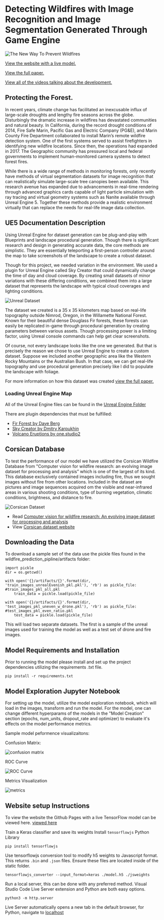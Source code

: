 # Detecting Wildfires with Image Recognition and Image Segmentation Generated Through Game Engine
![The New Way To Prevent Wildfires](assets/wildfire_hero.jpg)

[View the website with a live model.](https://logantcrawford.github.io/wildfire-detection-system/)

[View the full paper.](https://docs.google.com/document/d/1KL5m8Rhk-LxnvMVKsS_5K8OEObJSrm4m_Zfzep6vTIA/edit?usp=sharing)

[View all of the videos talking about the development.](https://www.youtube.com/channel/UCe0wpBbdf6sOYOtreRF5eOQ/videos)
## Protecting the Forest.
In recent years, climate change has facilitated an inexcusable influx of large-scale droughts and lengthy fire seasons across the globe. Disturbingly the dramatic increase in wildfires has devastated communities and natural beauty. In California, during the record drought conditions of 2014, Fire Safe Marin, Pacific Gas and Electric Company (PG&E), and Marin County Fire Department collaborated to install Marin’s remote wildfire detection system. One of the first systems served to assist firefighters in identifying new wildfire locations. Since then, the operations had expanded in 2017. The Geographic community has pressured local and federal governments to implement human-monitored camera systems to detect forest fires.

While there is a wide range of methods in monitoring forests, only recently have methods of virtual segmentation datasets for image recognition that can realistically simulate large-scale tree canopies been available. This research avenue has expanded due to advancements in real-time rendering through advanced graphics cards capable of light particle simulation with ray tracing and virtual geometry systems such as Nanite available through Unreal Engine 5. Together these methods provide a realistic environment virtually that can replace the needs for real-life image data collection.
## UE5 Documentation Description
Using Unreal Engine for dataset generation can be plug-and-play with Blueprints and landscape procedural generation. Though there is significant research and design in generating accurate data, the core methods are simplistic. They are essentially teleporting a first-person controller around the map to take screenshots of the landscape to create a robust dataset.

Though for this project, we needed variation in the environment. We used a plugin for Unreal Engine called Sky Creator that could dynamically change the time of day and cloud coverage. By creating small datasets of minor variations with these differing conditions, we combined them into a large dataset that represents the landscape with typical cloud coverages and lighting conditions. 

![Unreal Dataset](assets/unreal_dataset.jpg)

The dataset we created is a 35 x 35 kilometers map based on real-life topography outside Nimrod, Oregon, in the Willamette National Forest. Known for their beautiful dense Douglass Fir forests, these forests can easily be replicated in-game through procedural generation by creating parameters between various assets. Though processing power is a limiting factor, using Unreal console commands can help get clear screenshots. 

Of course, not every landscape looks like the one we generated. But that is precisely the reason we chose to use Unreal Engine to create a custom dataset. Suppose we included another geographic area like the Western Rocky Mountains or the Australian Bush. In that case, we can get real-life topography and use procedural generation precisely like I did to populate the landscape with foliage. 

For more information on how this dataset was created [view the full paper.](https://docs.google.com/document/d/1KL5m8Rhk-LxnvMVKsS_5K8OEObJSrm4m_Zfzep6vTIA/edit?usp=sharing)
### Loading Unreal Engine Map
All of the Unreal Engine files can be found in the [Unreal Engine Folder](unreal/)

There are plugin dependencies that must be fulfilled:
- [Fir Forest by Dave Berg](https://www.unrealengine.com/marketplace/en-US/product/fir-forest)
- [Sky Creator by Dmitry Karpukhin](https://www.unrealengine.com/marketplace/en-US/product/sky-creator)
- [Volcano Eruptions by one.studio2](https://www.unrealengine.com/marketplace/en-US/product/volcano-pack)

## Corsican Database
To test the performance of our model we have utilized the Corsican Wildfire Database from "Computer vision for wildfire research: an evolving image dataset for processing and analysis” which is one of the largest of its kind. This database exclusively contained images including fire, thus we sought images without fire from other locations. Included in the dataset are pictures and image sequences acquired om the visible and near-infrared areas in various shooting conditions, type of burning vegetation, climatic conditions, brightness, and distance to fire. 

![Corsican Dataset](assets/corsican_dataset.jpg)

- Read [Computer vision for wildfire research: An evolving image dataset for processing and analysis](https://www.sciencedirect.com/science/article/pii/S0379711217302114)
- View [Corsican dataset website](http://cfdb.univ-corse.fr/index.php?menu=1)

## Downloading the Data
To download a sample set of the data use the pickle files found in the wildfire_prediction_pipline/artifacts folder: 

```
import pickle
dir = os.getcwd()

with open('{}/artifacts/{}'.format(dir, 'train_images_unrealEvenish_pkl.pkl'), 'rb') as pickle_file: #train_images_pkl_all.pkl
    train_data = pickle.load(pickle_file)

with open('{}/artifacts/{}'.format(dir, 'test_images_pkl_uneven_w_drone.pkl'), 'rb') as pickle_file: #test_images_pkl_even_ratio.pkl
    test_data = pickle.load(pickle_file)
```

This will load two separate datasets. The first is a sample of the unreal images used for training the model as well as a test set of drone and fire images. 

## Model Requirements and Installation
Prior to running the model please install and set up the project dependencies utilizing the requirements .txt file. 

```
pip install -r requirements.txt
```

## Model Exploration Jupyter Notebook

For setting up the model, utilize the model exploration notebook, which will load in the images, transform and run the model. For the model, one can change different hyperparams of the models in the "Model Creation" section (epochs, num_units, dropout_rate and optimizer) to evaluate it's effects on the model performance metrics. 

Sample model peformence visualizaitons: 

Confusion Matrix:

![confusion matrix](assets/consfusionmatrix2.png)

ROC Curve 

![ROC Curve](assets/ROC_AUC.png)

Metrics Visualization

![metrics](assets/metrics_vis.png)

## Website setup Instructions
To view the website the Github Pages with a live TensorFlow model can be viewed here. [viewed here](https://logantcrawford.github.io/wildfire-detection-system/)

Train a Keras classifier and save its weights
Install `tensorflowjs` Python Library
```
pip install tensorflowjs
```
Use tensorflowjs conversion tool to modify h5 weights to Javascript format. This returns `.bin` and `.json` files. Ensure these files are located inside of the static folder.
```
tensorflowjs_converter --input_format=keras ./model.h5 ./jsweights
```
Run a local server, this can be done with any preferred method. Visual Studio Code Live Server extension and Python are both easy options.
```
python3 -m http.server
```
Live Server automatically opens a new tab in the default browser, for Python, navigate to [localhost](http://127.0.0.1:8000/)


